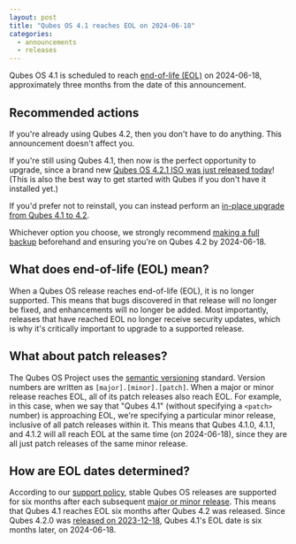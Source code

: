 ```yaml
---
layout: post
title: "Qubes OS 4.1 reaches EOL on 2024-06-18"
categories:
  - announcements
  - releases
---
```


Qubes OS 4.1 is scheduled to reach [end-of-life (EOL)](#what-does-end-of-life-eol-mean) on 2024-06-18, approximately three months from the date of this announcement.

## Recommended actions

If you're already using Qubes 4.2, then you don't have to do anything. This announcement doesn't affect you.

If you're still using Qubes 4.1, then now is the perfect opportunity to upgrade, since a brand new [Qubes OS 4.2.1 ISO was just released today](/news/2024/03/26/qubes-os-4-2-1-has-been-released/)! (This is also the best way to get started with Qubes if you don't have it installed yet.)

If you'd prefer not to reinstall, you can instead perform an [in-place upgrade from Qubes 4.1 to 4.2](https://doc.qubes-os.org/en/latest/user/downloading-installing-upgrading/upgrade/4_2.html#in-place-upgrade).

Whichever option you choose, we strongly recommend [making a full backup](/doc/how-to-back-up-restore-and-migrate/) beforehand and ensuring you're on Qubes 4.2 by 2024-06-18.

## What does end-of-life (EOL) mean?

When a Qubes OS release reaches end-of-life (EOL), it is no longer supported. This means that bugs discovered in that release will no longer be fixed, and enhancements will no longer be added. Most importantly, releases that have reached EOL no longer receive security updates, which is why it's critically important to upgrade to a supported release.

## What about patch releases?

The Qubes OS Project uses the [semantic versioning](https://semver.org/) standard. Version numbers are written as `[major].[minor].[patch]`. When a major or minor release reaches EOL, all of its patch releases also reach EOL. For example, in this case, when we say that "Qubes 4.1" (without specifying a `<patch>` number) is approaching EOL, we're specifying a particular minor release, inclusive of all patch releases within it. This means that Qubes 4.1.0, 4.1.1, and 4.1.2 will all reach EOL at the same time (on 2024-06-18), since they are all just patch releases of the same minor release.

## How are EOL dates determined?

According to our [support policy](/doc/supported-releases/), stable Qubes OS releases are supported for six months after each subsequent [major or minor release](/doc/version-scheme/). This means that Qubes 4.1 reaches EOL six months after Qubes 4.2 was released. Since Qubes 4.2.0 was [released on 2023-12-18](/news/2023/12/18/qubes-os-4-2-0-has-been-released/), Qubes 4.1's EOL date is six months later, on 2024-06-18.
